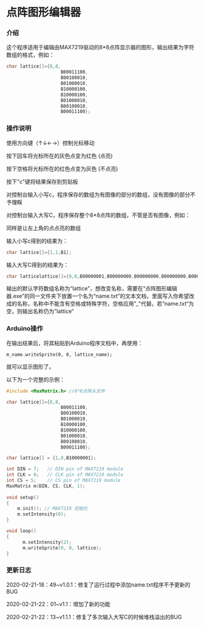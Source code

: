 # 点阵图形编辑器

### 介绍

这个程序适用于编辑由MAX7219驱动的8*8点阵显示器的图形，输出结果为字符数组的格式，例如：

```c++
char lattice[]={8,8,
                    B00011100,
                    B00100010,
                    B01000010,
                    B10000100,
                    B10000100,
                    B01000010,
                    B00100010,
                    B00011100};
```



### 操作说明

使用方向键（↑↓←→）控制光标移动

按下回车将光标所在的灰色点变为红色 (点亮)

按下空格将光标所在的红色点变为灰色 (不点亮)



按下"c"键将结果保存到剪贴板

对控制台输入小写c，程序保存的数组为有图像的部分的数组，没有图像的部分不予理睬

对控制台输入大写C，程序保存整个8*8点阵的数组，不管是否有图像，例如：

同样是让左上角的点点亮的数组

输入小写c得到的结果为：

```C++
char lattice[]={1,1,B1};
```

输入大写C得到的结果为：

```C++
char latticelattice[]={8,8,B00000001,B00000000,B00000000,B00000000,B00000000,B00000000,B00000000,B00000000};
```



输出的默认字符数组名称为“lattice”，想改变名称，需要在“点阵图形编辑器.exe”的同一文件夹下放置一个名为“name.txt”的文本文档，里面写入你希望改成的名称，名称中不能含有空格或特殊字符，空格应用”_"代替。若“name.txt“为空，则输出名称仍为”lattice“

### Arduino操作

在输出结果后，将其粘贴到Arduino程序文档中，再使用：

```
m_name.writeSprite(0, 0, lattice_name);
```

就可以显示图形了。

以下为一个完整的示例：

```c++
#include <MaxMatrix.h> //8*8点阵头文件

char lattice[]={8,8,
                    B00011100,
                    B00100010,
                    B01000010,
                    B10000100,
                    B10000100,
                    B01000010,
                    B00100010,
                    B00011100};

char lattice[] = {1,8,B10000001};

int DIN = 7;   // DIN pin of MAX7219 module
int CLK = 6;   // CLK pin of MAX7219 module
int CS = 5;    // CS pin of MAX7219 module
MaxMatrix m(DIN, CS, CLK, 1); 
                
void setup()
{
    m.init(); // MAX7219 初始化
    m.setIntensity(0);
}

void loop()
{
      m.setIntensity(2);
      m.writeSprite(0, 0, lattice);
}
```

### 更新日志

2020-02-21-18：49~v1.0.1：修复了运行过程中添加name.txt程序不予更新的BUG

2020-02-21-22：01~v1.1：增加了新的功能

2020-02-21-22：13~v1.1.1：修复了多次输入大写C的时候堆栈溢出的BUG